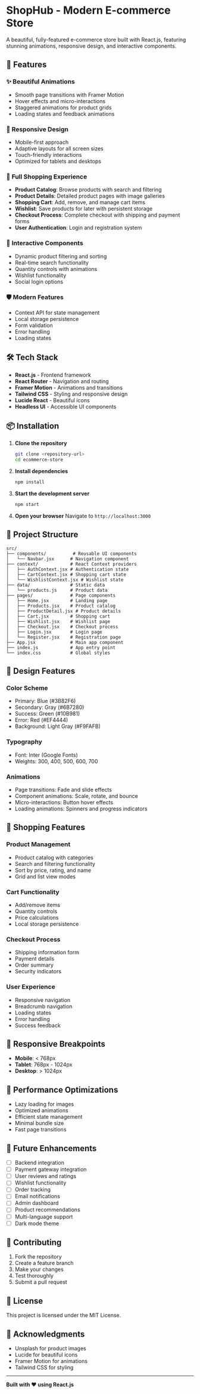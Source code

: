 # ShopHub - Modern E-commerce Store

A beautiful, fully-featured e-commerce store built with React.js, featuring stunning animations, responsive design, and interactive components.

## 🚀 Features

### ✨ **Beautiful Animations**
- Smooth page transitions with Framer Motion
- Hover effects and micro-interactions
- Staggered animations for product grids
- Loading states and feedback animations

### 📱 **Responsive Design**
- Mobile-first approach
- Adaptive layouts for all screen sizes
- Touch-friendly interactions
- Optimized for tablets and desktops

### 🛒 **Full Shopping Experience**
- **Product Catalog**: Browse products with search and filtering
- **Product Details**: Detailed product pages with image galleries
- **Shopping Cart**: Add, remove, and manage cart items
- **Wishlist**: Save products for later with persistent storage
- **Checkout Process**: Complete checkout with shipping and payment forms
- **User Authentication**: Login and registration system

### 🎨 **Interactive Components**
- Dynamic product filtering and sorting
- Real-time search functionality
- Quantity controls with animations
- Wishlist functionality
- Social login options

### 🛡️ **Modern Features**
- Context API for state management
- Local storage persistence
- Form validation
- Error handling
- Loading states

## 🛠️ Tech Stack

- **React.js** - Frontend framework
- **React Router** - Navigation and routing
- **Framer Motion** - Animations and transitions
- **Tailwind CSS** - Styling and responsive design
- **Lucide React** - Beautiful icons
- **Headless UI** - Accessible UI components

## 📦 Installation

1. **Clone the repository**
   ```bash
   git clone <repository-url>
   cd ecommerce-store
   ```

2. **Install dependencies**
   ```bash
   npm install
   ```

3. **Start the development server**
   ```bash
   npm start
   ```

4. **Open your browser**
   Navigate to `http://localhost:3000`

## 🎯 Project Structure

```
src/
├── components/          # Reusable UI components
│   └── Navbar.jsx      # Navigation component
├── context/            # React Context providers
│   ├── AuthContext.jsx # Authentication state
│   ├── CartContext.jsx # Shopping cart state
│   └── WishlistContext.jsx # Wishlist state
├── data/               # Static data
│   └── products.js     # Product data
├── pages/              # Page components
│   ├── Home.jsx        # Landing page
│   ├── Products.jsx    # Product catalog
│   ├── ProductDetail.jsx # Product details
│   ├── Cart.jsx        # Shopping cart
│   ├── Wishlist.jsx    # Wishlist page
│   ├── Checkout.jsx    # Checkout process
│   ├── Login.jsx       # Login page
│   └── Register.jsx    # Registration page
├── App.jsx             # Main app component
├── index.js            # App entry point
└── index.css           # Global styles
```

## 🎨 Design Features

### **Color Scheme**
- Primary: Blue (#3B82F6)
- Secondary: Gray (#6B7280)
- Success: Green (#10B981)
- Error: Red (#EF4444)
- Background: Light Gray (#F9FAFB)

### **Typography**
- Font: Inter (Google Fonts)
- Weights: 300, 400, 500, 600, 700

### **Animations**
- Page transitions: Fade and slide effects
- Component animations: Scale, rotate, and bounce
- Micro-interactions: Button hover effects
- Loading animations: Spinners and progress indicators

## 🛒 Shopping Features

### **Product Management**
- Product catalog with categories
- Search and filtering functionality
- Sort by price, rating, and name
- Grid and list view modes

### **Cart Functionality**
- Add/remove items
- Quantity controls
- Price calculations
- Local storage persistence

### **Checkout Process**
- Shipping information form
- Payment details
- Order summary
- Security indicators

### **User Experience**
- Responsive navigation
- Breadcrumb navigation
- Loading states
- Error handling
- Success feedback

## 📱 Responsive Breakpoints

- **Mobile**: < 768px
- **Tablet**: 768px - 1024px
- **Desktop**: > 1024px

## 🚀 Performance Optimizations

- Lazy loading for images
- Optimized animations
- Efficient state management
- Minimal bundle size
- Fast page transitions

## 🎯 Future Enhancements

- [ ] Backend integration
- [ ] Payment gateway integration
- [ ] User reviews and ratings
- [ ] Wishlist functionality
- [ ] Order tracking
- [ ] Email notifications
- [ ] Admin dashboard
- [ ] Product recommendations
- [ ] Multi-language support
- [ ] Dark mode theme

## 🤝 Contributing

1. Fork the repository
2. Create a feature branch
3. Make your changes
4. Test thoroughly
5. Submit a pull request

## 📄 License

This project is licensed under the MIT License.

## 🙏 Acknowledgments

- Unsplash for product images
- Lucide for beautiful icons
- Framer Motion for animations
- Tailwind CSS for styling

---

**Built with ❤️ using React.js** 